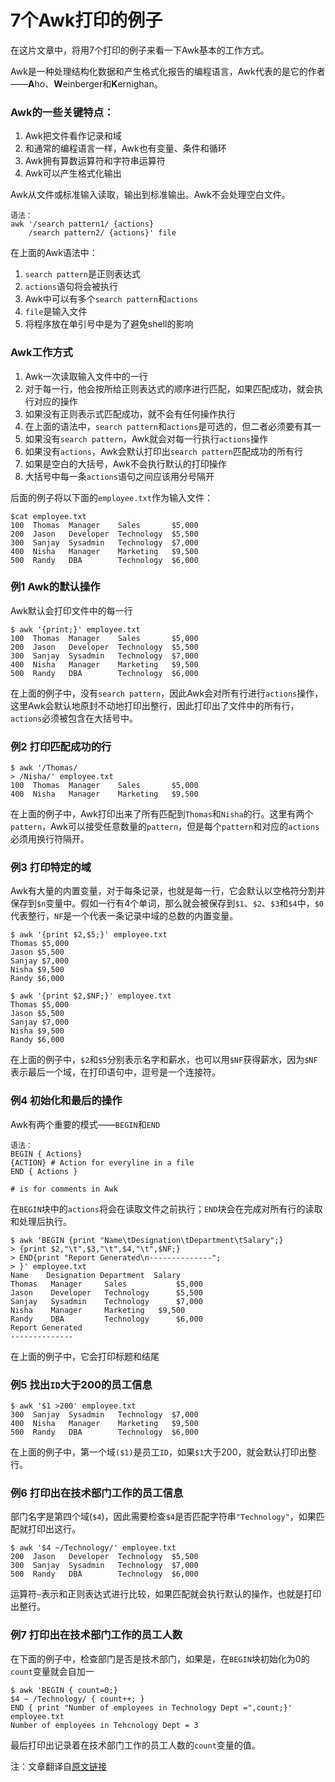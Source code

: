 # 7个Awk打印的例子

在这片文章中，将用7个打印的例子来看一下Awk基本的工作方式。

Awk是一种处理结构化数据和产生格式化报告的编程语言，Awk代表的是它的作者——**A**ho、**W**einberger和**K**ernighan。

### Awk的一些关键特点：

1. Awk把文件看作记录和域
2. 和通常的编程语言一样，Awk也有变量、条件和循环
3. Awk拥有算数运算符和字符串运算符
4. Awk可以产生格式化输出

Awk从文件或标准输入读取，输出到标准输出。Awk不会处理空白文件。
```
语法：
awk '/search pattern1/ {actions}
	/search pattern2/ {actions}' file
```

在上面的Awk语法中：
1. `search pattern`是正则表达式
2. `actions`语句将会被执行
3. Awk中可以有多个`search pattern`和`actions`
4. `file`是输入文件
5. 将程序放在单引号中是为了避免shell的影响

### Awk工作方式

1. Awk一次读取输入文件中的一行
2. 对于每一行，他会按所给正则表达式的顺序进行匹配，如果匹配成功，就会执行对应的操作
3. 如果没有正则表示式匹配成功，就不会有任何操作执行
4. 在上面的语法中，`search pattern`和`actions`是可选的，但二者必须要有其一
5. 如果没有`search pattern`，Awk就会对每一行执行`actions`操作
6. 如果没有`actions`，Awk会默认打印出`search pattern`匹配成功的所有行
7. 如果是空白的大括号，Awk不会执行默认的打印操作
8. 大括号中每一条`actions`语句之间应该用分号隔开

后面的例子将以下面的`employee.txt`作为输入文件：
```
$cat employee.txt
100  Thomas  Manager    Sales       $5,000
200  Jason   Developer  Technology  $5,500
300  Sanjay  Sysadmin   Technology  $7,000
400  Nisha   Manager    Marketing   $9,500
500  Randy   DBA        Technology  $6,000
```

### 例1 Awk的默认操作

Awk默认会打印文件中的每一行
```
$ awk '{print;}' employee.txt
100  Thomas  Manager    Sales       $5,000
200  Jason   Developer  Technology  $5,500
300  Sanjay  Sysadmin   Technology  $7,000
400  Nisha   Manager    Marketing   $9,500
500  Randy   DBA        Technology  $6,000
```

在上面的例子中，没有`search pattern`，因此Awk会对所有行进行`actions`操作，这里Awk会默认地原封不动地打印出整行，因此打印出了文件中的所有行，`actions`必须被包含在大括号中。

### 例2 打印匹配成功的行
```
$ awk '/Thomas/
> /Nisha/' employee.txt
100  Thomas  Manager    Sales       $5,000
400  Nisha   Manager    Marketing   $9,500
```

在上面的例子中，Awk打印出来了所有匹配到`Thomas`和`Nisha`的行。这里有两个`pattern`，Awk可以接受任意数量的`pattern`，但是每个`pattern`和对应的`actions`必须用换行符隔开。

### 例3 打印特定的域

Awk有大量的内置变量，对于每条记录，也就是每一行，它会默认以空格符分割并保存到`$n`变量中。假如一行有4个单词，那么就会被保存到`$1`、`$2`、`$3`和`$4`中，`$0`代表整行，`NF`是一个代表一条记录中域的总数的内置变量。
```
$ awk '{print $2,$5;}' employee.txt
Thomas $5,000
Jason $5,500
Sanjay $7,000
Nisha $9,500
Randy $6,000

$ awk '{print $2,$NF;}' employee.txt
Thomas $5,000
Jason $5,500
Sanjay $7,000
Nisha $9,500
Randy $6,000
```

在上面的例子中，`$2`和`$5`分别表示名字和薪水，也可以用`$NF`获得薪水，因为`$NF`表示最后一个域，在打印语句中，逗号是一个连接符。

### 例4 初始化和最后的操作

Awk有两个重要的模式——`BEGIN`和`END`
```
语法：
BEGIN { Actions}
{ACTION} # Action for everyline in a file
END { Actions }

# is for comments in Awk
```

在`BEGIN`块中的`actions`将会在读取文件之前执行；`END`块会在完成对所有行的读取和处理后执行。
```
$ awk 'BEGIN {print "Name\tDesignation\tDepartment\tSalary";}
> {print $2,"\t",$3,"\t",$4,"\t",$NF;}
> END{print "Report Generated\n--------------";
> }' employee.txt
Name	Designation	Department	Salary
Thomas 	 Manager 	 Sales 	         $5,000
Jason 	 Developer 	 Technology 	 $5,500
Sanjay 	 Sysadmin 	 Technology 	 $7,000
Nisha 	 Manager 	 Marketing 	 $9,500
Randy 	 DBA 	 	 Technology 	 $6,000
Report Generated
--------------
```

在上面的例子中，它会打印标题和结尾

### 例5 找出`ID`大于200的员工信息
```
$ awk '$1 >200' employee.txt
300  Sanjay  Sysadmin   Technology  $7,000
400  Nisha   Manager    Marketing   $9,500
500  Randy   DBA        Technology  $6,000
```

在上面的例子中，第一个域`($1)`是员工`ID`，如果`$1`大于200，就会默认打印出整行。

### 例6 打印出在技术部门工作的员工信息

部门名字是第四个域(`$4`)，因此需要检查`$4`是否匹配字符串`"Technology"`，如果匹配就打印出这行。
```
$ awk '$4 ~/Technology/' employee.txt
200  Jason   Developer  Technology  $5,500
300  Sanjay  Sysadmin   Technology  $7,000
500  Randy   DBA        Technology  $6,000
```

运算符`~`表示和正则表达式进行比较，如果匹配就会执行默认的操作，也就是打印出整行。

### 例7 打印出在技术部门工作的员工人数

在下面的例子中，检查部门是否是技术部门，如果是，在`BEGIN`块初始化为0的`count`变量就会自加一
```
$ awk 'BEGIN { count=0;}
$4 ~ /Technology/ { count++; }
END { print "Number of employees in Technology Dept =",count;}' employee.txt
Number of employees in Tehcnology Dept = 3
```

最后打印出记录着在技术部门工作的员工人数的`count`变量的值。

注：文章翻译自[原文链接](http://www.thegeekstuff.com/2010/01/awk-introduction-tutorial-7-awk-print-examples/)